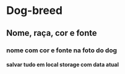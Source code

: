 # Dog-breed

## Nome, raça, cor e fonte
### nome com cor e fonte na foto do dog
#### salvar tudo em local storage com data atual